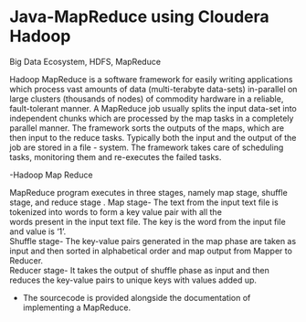 # Java-MapReduce using Cloudera Hadoop
Big Data Ecosystem, HDFS, MapReduce

Hadoop MapReduce is a software framework for easily writing applications which process vast amounts 
of data (multi-terabyte data-sets) in-parallel on large clusters (thousands of nodes) of commodity
hardware in a reliable, fault-tolerant manner. 
A MapReduce job usually splits the input data-set into independent chunks which are processed by the
map tasks in a completely parallel manner. The framework sorts the outputs of the maps, which are
then input to the reduce tasks. Typically both the input and the output of the job are stored in a file -
system. The framework takes care of scheduling tasks, monitoring them and re-executes the failed tasks.
 
-Hadoop Map Reduce 

MapReduce program executes in three stages, namely map stage, shuffle stage, and reduce stage . 
Map stage- The text from the input text file is tokenized into words to form a key value pair with all the        
words present in the input text file. The key is the word from the input file and value is ‘1’.  
Shuffle stage- The key-value pairs generated in the map phase are taken as input and then sorted in
alphabetical order and map output from Mapper to Reducer.  
Reducer stage- It takes the output of shuffle phase as input and then reduces the key-value pairs to
unique keys with values added up. 

- The sourcecode is provided alongside the documentation of implementing a MapReduce.
